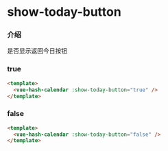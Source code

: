 # show-today-button

### 介绍

是否显示返回今日按钮

### true

```html
<template>
  <vue-hash-calendar :show-today-button="true" />
</template>
```

### false

```html
<template>
  <vue-hash-calendar :show-today-button="false" />
</template>
```
